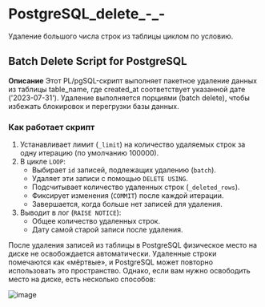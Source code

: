 # PostgreSQL_delete_-_-
Удаление большого числа строк из таблицы циклом по условию.


## Batch Delete Script for PostgreSQL
<b>Описание</b>
Этот PL/pgSQL-скрипт выполняет пакетное удаление данных из таблицы table_name, где created_at соответствует указанной дате ('2023-07-31'). Удаление выполняется порциями (batch delete), чтобы избежать блокировок и перегрузки базы данных.


### Как работает скрипт
1. Устанавливает лимит (`_limit`) на количество удаляемых строк за одну итерацию (по умолчанию 100000).
2. В цикле `LOOP`:
   - Выбирает `id` записей, подлежащих удалению (`batch`).
   - Удаляет эти записи с помощью `DELETE USING`.
   - Подсчитывает количество удаленных строк (`_deleted_rows`).
   - Фиксирует изменения (`COMMIT`) после каждой итерации.
   - Завершается, когда больше нет записей для удаления.
3. Выводит в лог (`RAISE NOTICE`):
   - Общее количество удаленных строк.
   - Дату самой старой записи после удаления.
  
После удаления записей из таблицы в PostgreSQL физическое место на диске не освобождается автоматически. Удаленные строки помечаются как «мёртвые», и PostgreSQL может повторно использовать это пространство. Однако, если вам нужно освободить место на диске, есть несколько способов:


![image](https://github.com/user-attachments/assets/ba44229f-db3a-4acc-9659-b359243961f9)


